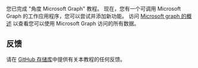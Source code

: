 <!-- markdownlint-disable MD002 MD041 -->

您已完成 "角度 Microsoft Graph" 教程。 现在，您有一个可调用 Microsoft Graph 的工作应用程序，您可以尝试并添加新功能。 访问 [Microsoft graph 的概述](/graph/overview) 以查看您可以使用 Microsoft Graph 访问的所有数据。

## <a name="feedback"></a>反馈

请在 [GitHub 存储库](https://github.com/microsoftgraph/msgraph-training-angularspa)中提供有关本教程的任何反馈。
